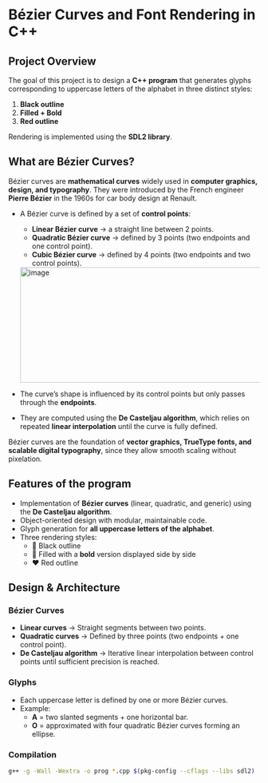 # Bézier Curves and Font Rendering in C++

## Project Overview   
The goal of this project is to design a **C++ program** that generates glyphs corresponding to uppercase letters of the alphabet in three distinct styles:  

1. **Black outline**  
2. **Filled + Bold**  
3. **Red outline**  

Rendering is implemented using the **SDL2 library**.    

## What are Bézier Curves?  
Bézier curves are **mathematical curves** widely used in **computer graphics, design, and typography**. They were introduced by the French engineer **Pierre Bézier** in the 1960s for car body design at Renault.  

- A Bézier curve is defined by a set of **control points**:  
  - **Linear Bézier curve** → a straight line between 2 points.  
  - **Quadratic Bézier curve** → defined by 3 points (two endpoints and one control point).  
  - **Cubic Bézier curve** → defined by 4 points (two endpoints and two control points).
 
  <img width="718" height="231" alt="image" src="https://github.com/user-attachments/assets/83762fc8-0eb5-4529-8229-ef766f68a983" />


- The curve’s shape is influenced by its control points but only passes through the **endpoints**.  

- They are computed using the **De Casteljau algorithm**, which relies on repeated **linear interpolation** until the curve is fully defined.  

Bézier curves are the foundation of **vector graphics, TrueType fonts, and scalable digital typography**, since they allow smooth scaling without pixelation. 

## Features of the program
- Implementation of **Bézier curves** (linear, quadratic, and generic) using the **De Casteljau algorithm**.  
- Object-oriented design with modular, maintainable code.  
- Glyph generation for **all uppercase letters of the alphabet**.  
- Three rendering styles:  
  - 🖤 Black outline  
  - 🖤 Filled with a **bold** version displayed side by side  
  - ❤️ Red outline  


## Design & Architecture  

### Bézier Curves  
- **Linear curves** → Straight segments between two points.  
- **Quadratic curves** → Defined by three points (two endpoints + one control point).  
- **De Casteljau algorithm** → Iterative linear interpolation between control points until sufficient precision is reached.  

### Glyphs  
- Each uppercase letter is defined by one or more Bézier curves.  
- Example:  
  - **A** = two slanted segments + one horizontal bar.  
  - **O** = approximated with four quadratic Bézier curves forming an ellipse.  



### Compilation  
```bash
g++ -g -Wall -Wextra -o prog *.cpp $(pkg-config --cflags --libs sdl2)



